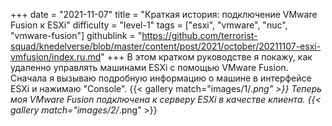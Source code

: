 +++
date = "2021-11-07"
title = "Краткая история: подключение VMware Fusion к ESXi"
difficulty = "level-1"
tags = ["esxi", "vmware", "nuc", "vmware-fusion"]
githublink = "https://github.com/terrorist-squad/knedelverse/blob/master/content/post/2021/october/20211107-esxi-vmfusion/index.ru.md"
+++
В этом кратком руководстве я покажу, как удаленно управлять машинами ESXi с помощью VMware Fusion. Сначала я вызываю подробную информацию о машине в интерфейсе ESXi и нажимаю "Console".
{{< gallery match="images/1/*.png" >}}
Теперь моя VMware Fusion подключена к серверу ESXi в качестве клиента.
{{< gallery match="images/2/*.png" >}}
